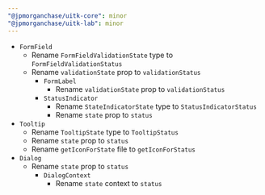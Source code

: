 ```yaml
---
"@jpmorganchase/uitk-core": minor
"@jpmorganchase/uitk-lab": minor
---
```


- `FormField`
  - Rename `FormFieldValidationState` type to `FormFieldValidationStatus`
  - Rename `validationState` prop to `validationStatus`
    - `FormLabel`
      - Rename `validationState` prop to `validationStatus`
    - `StatusIndicator`
      - Rename `StateIndicatorState` type to `StatusIndicatorStatus`
      - Rename `state` prop to `status`
- `Tooltip`
  - Rename `TooltipState` type to `TooltipStatus`
  - Rename `state` prop to `status`
  - Rename `getIconForState` file to `getIconForStatus`
- `Dialog`
  - Rename `state` prop to `status`
    - `DialogContext`
      - Rename `state` context to `status`
